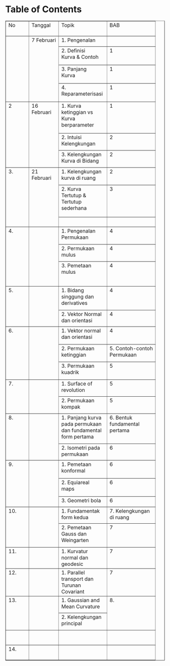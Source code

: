 
# Table of Contents



<!-- This HTML table template is generated by emacs 29.2 -->
<table border="1">
  <tr>
    <td align="left" valign="top">
      No&nbsp;&nbsp;&nbsp;&nbsp;&nbsp;&nbsp;&nbsp;&nbsp;<br />
      &nbsp;&nbsp;&nbsp;&nbsp;&nbsp;&nbsp;&nbsp;&nbsp;&nbsp;&nbsp;
    </td>
    <td align="left" valign="top">
      Tanggal&nbsp;&nbsp;&nbsp;<br />
      &nbsp;&nbsp;&nbsp;&nbsp;&nbsp;&nbsp;&nbsp;&nbsp;&nbsp;&nbsp;
    </td>
    <td align="left" valign="top">
      Topik&nbsp;&nbsp;&nbsp;&nbsp;&nbsp;&nbsp;&nbsp;&nbsp;&nbsp;&nbsp;&nbsp;<br />
      &nbsp;&nbsp;&nbsp;&nbsp;&nbsp;&nbsp;&nbsp;&nbsp;&nbsp;&nbsp;&nbsp;&nbsp;&nbsp;&nbsp;&nbsp;&nbsp;
    </td>
    <td align="left" valign="top">
      BAB&nbsp;&nbsp;&nbsp;&nbsp;&nbsp;&nbsp;&nbsp;&nbsp;&nbsp;&nbsp;&nbsp;&nbsp;&nbsp;<br />
      &nbsp;&nbsp;&nbsp;&nbsp;&nbsp;&nbsp;&nbsp;&nbsp;&nbsp;&nbsp;&nbsp;&nbsp;&nbsp;&nbsp;&nbsp;&nbsp;
    </td>
  </tr>
  <tr>
    <td rowspan="4" align="left" valign="top">
      &nbsp;&nbsp;&nbsp;&nbsp;&nbsp;&nbsp;&nbsp;&nbsp;&nbsp;&nbsp;<br />
      &nbsp;&nbsp;&nbsp;&nbsp;&nbsp;&nbsp;&nbsp;&nbsp;&nbsp;&nbsp;<br />
      &nbsp;&nbsp;&nbsp;&nbsp;&nbsp;&nbsp;&nbsp;&nbsp;&nbsp;&nbsp;<br />
      &nbsp;&nbsp;&nbsp;&nbsp;&nbsp;&nbsp;&nbsp;&nbsp;&nbsp;&nbsp;<br />
      &nbsp;&nbsp;&nbsp;&nbsp;&nbsp;&nbsp;&nbsp;&nbsp;&nbsp;&nbsp;<br />
      &nbsp;&nbsp;&nbsp;&nbsp;&nbsp;&nbsp;&nbsp;&nbsp;&nbsp;&nbsp;<br />
      &nbsp;&nbsp;&nbsp;&nbsp;&nbsp;&nbsp;&nbsp;&nbsp;&nbsp;&nbsp;<br />
      &nbsp;&nbsp;&nbsp;&nbsp;&nbsp;&nbsp;&nbsp;&nbsp;&nbsp;&nbsp;<br />
      &nbsp;&nbsp;&nbsp;&nbsp;&nbsp;&nbsp;&nbsp;&nbsp;&nbsp;&nbsp;<br />
      &nbsp;&nbsp;&nbsp;&nbsp;&nbsp;&nbsp;&nbsp;&nbsp;&nbsp;&nbsp;
    </td>
    <td rowspan="4" align="left" valign="top">
      7&nbsp;Februari<br />
      &nbsp;&nbsp;&nbsp;&nbsp;&nbsp;&nbsp;&nbsp;&nbsp;&nbsp;&nbsp;<br />
      &nbsp;&nbsp;&nbsp;&nbsp;&nbsp;&nbsp;&nbsp;&nbsp;&nbsp;&nbsp;<br />
      &nbsp;&nbsp;&nbsp;&nbsp;&nbsp;&nbsp;&nbsp;&nbsp;&nbsp;&nbsp;<br />
      &nbsp;&nbsp;&nbsp;&nbsp;&nbsp;&nbsp;&nbsp;&nbsp;&nbsp;&nbsp;<br />
      &nbsp;&nbsp;&nbsp;&nbsp;&nbsp;&nbsp;&nbsp;&nbsp;&nbsp;&nbsp;<br />
      &nbsp;&nbsp;&nbsp;&nbsp;&nbsp;&nbsp;&nbsp;&nbsp;&nbsp;&nbsp;<br />
      &nbsp;&nbsp;&nbsp;&nbsp;&nbsp;&nbsp;&nbsp;&nbsp;&nbsp;&nbsp;<br />
      &nbsp;&nbsp;&nbsp;&nbsp;&nbsp;&nbsp;&nbsp;&nbsp;&nbsp;&nbsp;<br />
      &nbsp;&nbsp;&nbsp;&nbsp;&nbsp;&nbsp;&nbsp;&nbsp;&nbsp;&nbsp;
    </td>
    <td align="left" valign="top">
      1.&nbsp;Pengenalan&nbsp;&nbsp;&nbsp;
    </td>
    <td align="left" valign="top">
      &nbsp;&nbsp;&nbsp;&nbsp;&nbsp;&nbsp;&nbsp;&nbsp;&nbsp;&nbsp;&nbsp;&nbsp;&nbsp;&nbsp;&nbsp;&nbsp;
    </td>
  </tr>
  <tr>
    <td align="left" valign="top">
      2.&nbsp;Definisi&nbsp;&nbsp;&nbsp;&nbsp;&nbsp;<br />
      Kurva&nbsp;&&nbsp;Contoh&nbsp;&nbsp;
    </td>
    <td align="left" valign="top">
      1&nbsp;&nbsp;&nbsp;&nbsp;&nbsp;&nbsp;&nbsp;&nbsp;&nbsp;&nbsp;&nbsp;&nbsp;&nbsp;&nbsp;&nbsp;<br />
      &nbsp;&nbsp;&nbsp;&nbsp;&nbsp;&nbsp;&nbsp;&nbsp;&nbsp;&nbsp;&nbsp;&nbsp;&nbsp;&nbsp;&nbsp;&nbsp;
    </td>
  </tr>
  <tr>
    <td align="left" valign="top">
      3.&nbsp;Panjang&nbsp;&nbsp;&nbsp;&nbsp;&nbsp;&nbsp;<br />
      Kurva&nbsp;&nbsp;&nbsp;&nbsp;&nbsp;&nbsp;&nbsp;&nbsp;&nbsp;&nbsp;&nbsp;
    </td>
    <td align="left" valign="top">
      1&nbsp;&nbsp;&nbsp;&nbsp;&nbsp;&nbsp;&nbsp;&nbsp;&nbsp;&nbsp;&nbsp;&nbsp;&nbsp;&nbsp;&nbsp;<br />
      &nbsp;&nbsp;&nbsp;&nbsp;&nbsp;&nbsp;&nbsp;&nbsp;&nbsp;&nbsp;&nbsp;&nbsp;&nbsp;&nbsp;&nbsp;&nbsp;
    </td>
  </tr>
  <tr>
    <td align="left" valign="top">
      4.&nbsp;&nbsp;&nbsp;&nbsp;&nbsp;&nbsp;&nbsp;&nbsp;&nbsp;&nbsp;&nbsp;&nbsp;&nbsp;&nbsp;<br />
      Reparameterisasi
    </td>
    <td align="left" valign="top">
      1&nbsp;&nbsp;&nbsp;&nbsp;&nbsp;&nbsp;&nbsp;&nbsp;&nbsp;&nbsp;&nbsp;&nbsp;&nbsp;&nbsp;&nbsp;<br />
      &nbsp;&nbsp;&nbsp;&nbsp;&nbsp;&nbsp;&nbsp;&nbsp;&nbsp;&nbsp;&nbsp;&nbsp;&nbsp;&nbsp;&nbsp;&nbsp;
    </td>
  </tr>
  <tr>
    <td rowspan="3" align="left" valign="top">
      2&nbsp;&nbsp;&nbsp;&nbsp;&nbsp;&nbsp;&nbsp;&nbsp;&nbsp;<br />
      &nbsp;&nbsp;&nbsp;&nbsp;&nbsp;&nbsp;&nbsp;&nbsp;&nbsp;&nbsp;<br />
      &nbsp;&nbsp;&nbsp;&nbsp;&nbsp;&nbsp;&nbsp;&nbsp;&nbsp;&nbsp;<br />
      &nbsp;&nbsp;&nbsp;&nbsp;&nbsp;&nbsp;&nbsp;&nbsp;&nbsp;&nbsp;<br />
      &nbsp;&nbsp;&nbsp;&nbsp;&nbsp;&nbsp;&nbsp;&nbsp;&nbsp;&nbsp;<br />
      &nbsp;&nbsp;&nbsp;&nbsp;&nbsp;&nbsp;&nbsp;&nbsp;&nbsp;&nbsp;<br />
      &nbsp;&nbsp;&nbsp;&nbsp;&nbsp;&nbsp;&nbsp;&nbsp;&nbsp;&nbsp;<br />
      &nbsp;&nbsp;&nbsp;&nbsp;&nbsp;&nbsp;&nbsp;&nbsp;&nbsp;&nbsp;<br />
      &nbsp;&nbsp;&nbsp;&nbsp;&nbsp;&nbsp;&nbsp;&nbsp;&nbsp;&nbsp;<br />
      &nbsp;&nbsp;&nbsp;&nbsp;&nbsp;&nbsp;&nbsp;&nbsp;&nbsp;&nbsp;
    </td>
    <td rowspan="3" align="left" valign="top">
      16&nbsp;&nbsp;&nbsp;&nbsp;&nbsp;&nbsp;&nbsp;&nbsp;<br />
      Februari&nbsp;&nbsp;<br />
      &nbsp;&nbsp;&nbsp;&nbsp;&nbsp;&nbsp;&nbsp;&nbsp;&nbsp;&nbsp;<br />
      &nbsp;&nbsp;&nbsp;&nbsp;&nbsp;&nbsp;&nbsp;&nbsp;&nbsp;&nbsp;<br />
      &nbsp;&nbsp;&nbsp;&nbsp;&nbsp;&nbsp;&nbsp;&nbsp;&nbsp;&nbsp;<br />
      &nbsp;&nbsp;&nbsp;&nbsp;&nbsp;&nbsp;&nbsp;&nbsp;&nbsp;&nbsp;<br />
      &nbsp;&nbsp;&nbsp;&nbsp;&nbsp;&nbsp;&nbsp;&nbsp;&nbsp;&nbsp;<br />
      &nbsp;&nbsp;&nbsp;&nbsp;&nbsp;&nbsp;&nbsp;&nbsp;&nbsp;&nbsp;<br />
      &nbsp;&nbsp;&nbsp;&nbsp;&nbsp;&nbsp;&nbsp;&nbsp;&nbsp;&nbsp;<br />
      &nbsp;&nbsp;&nbsp;&nbsp;&nbsp;&nbsp;&nbsp;&nbsp;&nbsp;&nbsp;
    </td>
    <td align="left" valign="top">
      1.&nbsp;Kurva&nbsp;&nbsp;&nbsp;&nbsp;&nbsp;&nbsp;&nbsp;&nbsp;<br />
      ketinggian&nbsp;vs&nbsp;&nbsp;&nbsp;<br />
      Kurva&nbsp;&nbsp;&nbsp;&nbsp;&nbsp;&nbsp;&nbsp;&nbsp;&nbsp;&nbsp;&nbsp;<br />
      berparameter&nbsp;&nbsp;&nbsp;&nbsp;
    </td>
    <td align="left" valign="top">
      1&nbsp;&nbsp;&nbsp;&nbsp;&nbsp;&nbsp;&nbsp;&nbsp;&nbsp;&nbsp;&nbsp;&nbsp;&nbsp;&nbsp;&nbsp;<br />
      &nbsp;&nbsp;&nbsp;&nbsp;&nbsp;&nbsp;&nbsp;&nbsp;&nbsp;&nbsp;&nbsp;&nbsp;&nbsp;&nbsp;&nbsp;&nbsp;<br />
      &nbsp;&nbsp;&nbsp;&nbsp;&nbsp;&nbsp;&nbsp;&nbsp;&nbsp;&nbsp;&nbsp;&nbsp;&nbsp;&nbsp;&nbsp;&nbsp;<br />
      &nbsp;&nbsp;&nbsp;&nbsp;&nbsp;&nbsp;&nbsp;&nbsp;&nbsp;&nbsp;&nbsp;&nbsp;&nbsp;&nbsp;&nbsp;&nbsp;
    </td>
  </tr>
  <tr>
    <td align="left" valign="top">
      2.&nbsp;Intuisi&nbsp;&nbsp;&nbsp;&nbsp;&nbsp;&nbsp;<br />
      Kelengkungan&nbsp;&nbsp;&nbsp;&nbsp;
    </td>
    <td align="left" valign="top">
      2&nbsp;&nbsp;&nbsp;&nbsp;&nbsp;&nbsp;&nbsp;&nbsp;&nbsp;&nbsp;&nbsp;&nbsp;&nbsp;&nbsp;&nbsp;<br />
      &nbsp;&nbsp;&nbsp;&nbsp;&nbsp;&nbsp;&nbsp;&nbsp;&nbsp;&nbsp;&nbsp;&nbsp;&nbsp;&nbsp;&nbsp;&nbsp;
    </td>
  </tr>
  <tr>
    <td align="left" valign="top">
      3.&nbsp;Kelengkungan&nbsp;<br />
      Kurva&nbsp;di&nbsp;Bidang&nbsp;
    </td>
    <td align="left" valign="top">
      2&nbsp;&nbsp;&nbsp;&nbsp;&nbsp;&nbsp;&nbsp;&nbsp;&nbsp;&nbsp;&nbsp;&nbsp;&nbsp;&nbsp;&nbsp;<br />
      &nbsp;&nbsp;&nbsp;&nbsp;&nbsp;&nbsp;&nbsp;&nbsp;&nbsp;&nbsp;&nbsp;&nbsp;&nbsp;&nbsp;&nbsp;&nbsp;
    </td>
  </tr>
  <tr>
    <td rowspan="3" align="left" valign="top">
      3.&nbsp;&nbsp;&nbsp;&nbsp;&nbsp;&nbsp;&nbsp;&nbsp;<br />
      &nbsp;&nbsp;&nbsp;&nbsp;&nbsp;&nbsp;&nbsp;&nbsp;&nbsp;&nbsp;<br />
      &nbsp;&nbsp;&nbsp;&nbsp;&nbsp;&nbsp;&nbsp;&nbsp;&nbsp;&nbsp;<br />
      &nbsp;&nbsp;&nbsp;&nbsp;&nbsp;&nbsp;&nbsp;&nbsp;&nbsp;&nbsp;<br />
      &nbsp;&nbsp;&nbsp;&nbsp;&nbsp;&nbsp;&nbsp;&nbsp;&nbsp;&nbsp;<br />
      &nbsp;&nbsp;&nbsp;&nbsp;&nbsp;&nbsp;&nbsp;&nbsp;&nbsp;&nbsp;<br />
      &nbsp;&nbsp;&nbsp;&nbsp;&nbsp;&nbsp;&nbsp;&nbsp;&nbsp;&nbsp;<br />
      &nbsp;&nbsp;&nbsp;&nbsp;&nbsp;&nbsp;&nbsp;&nbsp;&nbsp;&nbsp;<br />
      &nbsp;&nbsp;&nbsp;&nbsp;&nbsp;&nbsp;&nbsp;&nbsp;&nbsp;&nbsp;
    </td>
    <td rowspan="3" align="left" valign="top">
      21&nbsp;&nbsp;&nbsp;&nbsp;&nbsp;&nbsp;&nbsp;&nbsp;<br />
      Februari&nbsp;&nbsp;<br />
      &nbsp;&nbsp;&nbsp;&nbsp;&nbsp;&nbsp;&nbsp;&nbsp;&nbsp;&nbsp;<br />
      &nbsp;&nbsp;&nbsp;&nbsp;&nbsp;&nbsp;&nbsp;&nbsp;&nbsp;&nbsp;<br />
      &nbsp;&nbsp;&nbsp;&nbsp;&nbsp;&nbsp;&nbsp;&nbsp;&nbsp;&nbsp;<br />
      &nbsp;&nbsp;&nbsp;&nbsp;&nbsp;&nbsp;&nbsp;&nbsp;&nbsp;&nbsp;<br />
      &nbsp;&nbsp;&nbsp;&nbsp;&nbsp;&nbsp;&nbsp;&nbsp;&nbsp;&nbsp;<br />
      &nbsp;&nbsp;&nbsp;&nbsp;&nbsp;&nbsp;&nbsp;&nbsp;&nbsp;&nbsp;<br />
      &nbsp;&nbsp;&nbsp;&nbsp;&nbsp;&nbsp;&nbsp;&nbsp;&nbsp;&nbsp;
    </td>
    <td align="left" valign="top">
      1.&nbsp;Kelengkungan&nbsp;<br />
      kurva&nbsp;di&nbsp;ruang&nbsp;&nbsp;
    </td>
    <td align="left" valign="top">
      2&nbsp;&nbsp;&nbsp;&nbsp;&nbsp;&nbsp;&nbsp;&nbsp;&nbsp;&nbsp;&nbsp;&nbsp;&nbsp;&nbsp;&nbsp;<br />
      &nbsp;&nbsp;&nbsp;&nbsp;&nbsp;&nbsp;&nbsp;&nbsp;&nbsp;&nbsp;&nbsp;&nbsp;&nbsp;&nbsp;&nbsp;&nbsp;
    </td>
  </tr>
  <tr>
    <td align="left" valign="top">
      2.&nbsp;Kurva&nbsp;&nbsp;&nbsp;&nbsp;&nbsp;&nbsp;&nbsp;&nbsp;<br />
      Tertutup&nbsp;&&nbsp;&nbsp;&nbsp;&nbsp;&nbsp;&nbsp;<br />
      Tertutup&nbsp;&nbsp;&nbsp;&nbsp;&nbsp;&nbsp;&nbsp;&nbsp;<br />
      sederhana&nbsp;&nbsp;&nbsp;&nbsp;&nbsp;&nbsp;&nbsp;
    </td>
    <td align="left" valign="top">
      3&nbsp;&nbsp;&nbsp;&nbsp;&nbsp;&nbsp;&nbsp;&nbsp;&nbsp;&nbsp;&nbsp;&nbsp;&nbsp;&nbsp;&nbsp;<br />
      &nbsp;&nbsp;&nbsp;&nbsp;&nbsp;&nbsp;&nbsp;&nbsp;&nbsp;&nbsp;&nbsp;&nbsp;&nbsp;&nbsp;&nbsp;&nbsp;<br />
      &nbsp;&nbsp;&nbsp;&nbsp;&nbsp;&nbsp;&nbsp;&nbsp;&nbsp;&nbsp;&nbsp;&nbsp;&nbsp;&nbsp;&nbsp;&nbsp;<br />
      &nbsp;&nbsp;&nbsp;&nbsp;&nbsp;&nbsp;&nbsp;&nbsp;&nbsp;&nbsp;&nbsp;&nbsp;&nbsp;&nbsp;&nbsp;&nbsp;
    </td>
  </tr>
  <tr>
    <td align="left" valign="top">
      &nbsp;&nbsp;&nbsp;&nbsp;&nbsp;&nbsp;&nbsp;&nbsp;&nbsp;&nbsp;&nbsp;&nbsp;&nbsp;&nbsp;&nbsp;&nbsp;
    </td>
    <td align="left" valign="top">
      &nbsp;&nbsp;&nbsp;&nbsp;&nbsp;&nbsp;&nbsp;&nbsp;&nbsp;&nbsp;&nbsp;&nbsp;&nbsp;&nbsp;&nbsp;&nbsp;
    </td>
  </tr>
  <tr>
    <td rowspan="3" align="left" valign="top">
      4.&nbsp;&nbsp;&nbsp;&nbsp;&nbsp;&nbsp;&nbsp;&nbsp;<br />
      &nbsp;&nbsp;&nbsp;&nbsp;&nbsp;&nbsp;&nbsp;&nbsp;&nbsp;&nbsp;<br />
      &nbsp;&nbsp;&nbsp;&nbsp;&nbsp;&nbsp;&nbsp;&nbsp;&nbsp;&nbsp;<br />
      &nbsp;&nbsp;&nbsp;&nbsp;&nbsp;&nbsp;&nbsp;&nbsp;&nbsp;&nbsp;<br />
      &nbsp;&nbsp;&nbsp;&nbsp;&nbsp;&nbsp;&nbsp;&nbsp;&nbsp;&nbsp;<br />
      &nbsp;&nbsp;&nbsp;&nbsp;&nbsp;&nbsp;&nbsp;&nbsp;&nbsp;&nbsp;<br />
      &nbsp;&nbsp;&nbsp;&nbsp;&nbsp;&nbsp;&nbsp;&nbsp;&nbsp;&nbsp;<br />
      &nbsp;&nbsp;&nbsp;&nbsp;&nbsp;&nbsp;&nbsp;&nbsp;&nbsp;&nbsp;<br />
      &nbsp;&nbsp;&nbsp;&nbsp;&nbsp;&nbsp;&nbsp;&nbsp;&nbsp;&nbsp;
    </td>
    <td rowspan="3" align="left" valign="top">
      &nbsp;&nbsp;&nbsp;&nbsp;&nbsp;&nbsp;&nbsp;&nbsp;&nbsp;&nbsp;<br />
      &nbsp;&nbsp;&nbsp;&nbsp;&nbsp;&nbsp;&nbsp;&nbsp;&nbsp;&nbsp;<br />
      &nbsp;&nbsp;&nbsp;&nbsp;&nbsp;&nbsp;&nbsp;&nbsp;&nbsp;&nbsp;<br />
      &nbsp;&nbsp;&nbsp;&nbsp;&nbsp;&nbsp;&nbsp;&nbsp;&nbsp;&nbsp;<br />
      &nbsp;&nbsp;&nbsp;&nbsp;&nbsp;&nbsp;&nbsp;&nbsp;&nbsp;&nbsp;<br />
      &nbsp;&nbsp;&nbsp;&nbsp;&nbsp;&nbsp;&nbsp;&nbsp;&nbsp;&nbsp;<br />
      &nbsp;&nbsp;&nbsp;&nbsp;&nbsp;&nbsp;&nbsp;&nbsp;&nbsp;&nbsp;<br />
      &nbsp;&nbsp;&nbsp;&nbsp;&nbsp;&nbsp;&nbsp;&nbsp;&nbsp;&nbsp;<br />
      &nbsp;&nbsp;&nbsp;&nbsp;&nbsp;&nbsp;&nbsp;&nbsp;&nbsp;&nbsp;
    </td>
    <td align="left" valign="top">
      1.&nbsp;Pengenalan&nbsp;&nbsp;&nbsp;<br />
      Permukaan&nbsp;&nbsp;&nbsp;&nbsp;&nbsp;&nbsp;&nbsp;
    </td>
    <td align="left" valign="top">
      4&nbsp;&nbsp;&nbsp;&nbsp;&nbsp;&nbsp;&nbsp;&nbsp;&nbsp;&nbsp;&nbsp;&nbsp;&nbsp;&nbsp;&nbsp;<br />
      &nbsp;&nbsp;&nbsp;&nbsp;&nbsp;&nbsp;&nbsp;&nbsp;&nbsp;&nbsp;&nbsp;&nbsp;&nbsp;&nbsp;&nbsp;&nbsp;
    </td>
  </tr>
  <tr>
    <td align="left" valign="top">
      2.&nbsp;Permukaan&nbsp;&nbsp;&nbsp;&nbsp;<br />
      mulus&nbsp;&nbsp;&nbsp;&nbsp;&nbsp;&nbsp;&nbsp;&nbsp;&nbsp;&nbsp;&nbsp;
    </td>
    <td align="left" valign="top">
      4&nbsp;&nbsp;&nbsp;&nbsp;&nbsp;&nbsp;&nbsp;&nbsp;&nbsp;&nbsp;&nbsp;&nbsp;&nbsp;&nbsp;&nbsp;<br />
      &nbsp;&nbsp;&nbsp;&nbsp;&nbsp;&nbsp;&nbsp;&nbsp;&nbsp;&nbsp;&nbsp;&nbsp;&nbsp;&nbsp;&nbsp;&nbsp;
    </td>
  </tr>
  <tr>
    <td align="left" valign="top">
      3.&nbsp;Pemetaan&nbsp;&nbsp;&nbsp;&nbsp;&nbsp;<br />
      mulus&nbsp;&nbsp;&nbsp;&nbsp;&nbsp;&nbsp;&nbsp;&nbsp;&nbsp;&nbsp;&nbsp;<br />
      &nbsp;&nbsp;&nbsp;&nbsp;&nbsp;&nbsp;&nbsp;&nbsp;&nbsp;&nbsp;&nbsp;&nbsp;&nbsp;&nbsp;&nbsp;&nbsp;
    </td>
    <td align="left" valign="top">
      4&nbsp;&nbsp;&nbsp;&nbsp;&nbsp;&nbsp;&nbsp;&nbsp;&nbsp;&nbsp;&nbsp;&nbsp;&nbsp;&nbsp;&nbsp;<br />
      &nbsp;&nbsp;&nbsp;&nbsp;&nbsp;&nbsp;&nbsp;&nbsp;&nbsp;&nbsp;&nbsp;&nbsp;&nbsp;&nbsp;&nbsp;&nbsp;<br />
      &nbsp;&nbsp;&nbsp;&nbsp;&nbsp;&nbsp;&nbsp;&nbsp;&nbsp;&nbsp;&nbsp;&nbsp;&nbsp;&nbsp;&nbsp;&nbsp;
    </td>
  </tr>
  <tr>
    <td rowspan="2" align="left" valign="top">
      5.&nbsp;&nbsp;&nbsp;&nbsp;&nbsp;&nbsp;&nbsp;&nbsp;<br />
      &nbsp;&nbsp;&nbsp;&nbsp;&nbsp;&nbsp;&nbsp;&nbsp;&nbsp;&nbsp;<br />
      &nbsp;&nbsp;&nbsp;&nbsp;&nbsp;&nbsp;&nbsp;&nbsp;&nbsp;&nbsp;<br />
      &nbsp;&nbsp;&nbsp;&nbsp;&nbsp;&nbsp;&nbsp;&nbsp;&nbsp;&nbsp;<br />
      &nbsp;&nbsp;&nbsp;&nbsp;&nbsp;&nbsp;&nbsp;&nbsp;&nbsp;&nbsp;<br />
      &nbsp;&nbsp;&nbsp;&nbsp;&nbsp;&nbsp;&nbsp;&nbsp;&nbsp;&nbsp;
    </td>
    <td rowspan="2" align="left" valign="top">
      &nbsp;&nbsp;&nbsp;&nbsp;&nbsp;&nbsp;&nbsp;&nbsp;&nbsp;&nbsp;<br />
      &nbsp;&nbsp;&nbsp;&nbsp;&nbsp;&nbsp;&nbsp;&nbsp;&nbsp;&nbsp;<br />
      &nbsp;&nbsp;&nbsp;&nbsp;&nbsp;&nbsp;&nbsp;&nbsp;&nbsp;&nbsp;<br />
      &nbsp;&nbsp;&nbsp;&nbsp;&nbsp;&nbsp;&nbsp;&nbsp;&nbsp;&nbsp;<br />
      &nbsp;&nbsp;&nbsp;&nbsp;&nbsp;&nbsp;&nbsp;&nbsp;&nbsp;&nbsp;<br />
      &nbsp;&nbsp;&nbsp;&nbsp;&nbsp;&nbsp;&nbsp;&nbsp;&nbsp;&nbsp;
    </td>
    <td align="left" valign="top">
      1.&nbsp;Bidang&nbsp;&nbsp;&nbsp;&nbsp;&nbsp;&nbsp;&nbsp;<br />
      singgung&nbsp;dan&nbsp;&nbsp;&nbsp;&nbsp;<br />
      derivatives&nbsp;&nbsp;&nbsp;&nbsp;&nbsp;
    </td>
    <td align="left" valign="top">
      4&nbsp;&nbsp;&nbsp;&nbsp;&nbsp;&nbsp;&nbsp;&nbsp;&nbsp;&nbsp;&nbsp;&nbsp;&nbsp;&nbsp;&nbsp;<br />
      &nbsp;&nbsp;&nbsp;&nbsp;&nbsp;&nbsp;&nbsp;&nbsp;&nbsp;&nbsp;&nbsp;&nbsp;&nbsp;&nbsp;&nbsp;&nbsp;<br />
      &nbsp;&nbsp;&nbsp;&nbsp;&nbsp;&nbsp;&nbsp;&nbsp;&nbsp;&nbsp;&nbsp;&nbsp;&nbsp;&nbsp;&nbsp;&nbsp;
    </td>
  </tr>
  <tr>
    <td align="left" valign="top">
      2.&nbsp;Vektor&nbsp;Normal<br />
      dan&nbsp;orientasi&nbsp;&nbsp;&nbsp;
    </td>
    <td align="left" valign="top">
      4&nbsp;&nbsp;&nbsp;&nbsp;&nbsp;&nbsp;&nbsp;&nbsp;&nbsp;&nbsp;&nbsp;&nbsp;&nbsp;&nbsp;&nbsp;<br />
      &nbsp;&nbsp;&nbsp;&nbsp;&nbsp;&nbsp;&nbsp;&nbsp;&nbsp;&nbsp;&nbsp;&nbsp;&nbsp;&nbsp;&nbsp;&nbsp;
    </td>
  </tr>
  <tr>
    <td rowspan="3" align="left" valign="top">
      6.&nbsp;&nbsp;&nbsp;&nbsp;&nbsp;&nbsp;&nbsp;&nbsp;<br />
      &nbsp;&nbsp;&nbsp;&nbsp;&nbsp;&nbsp;&nbsp;&nbsp;&nbsp;&nbsp;<br />
      &nbsp;&nbsp;&nbsp;&nbsp;&nbsp;&nbsp;&nbsp;&nbsp;&nbsp;&nbsp;<br />
      &nbsp;&nbsp;&nbsp;&nbsp;&nbsp;&nbsp;&nbsp;&nbsp;&nbsp;&nbsp;<br />
      &nbsp;&nbsp;&nbsp;&nbsp;&nbsp;&nbsp;&nbsp;&nbsp;&nbsp;&nbsp;<br />
      &nbsp;&nbsp;&nbsp;&nbsp;&nbsp;&nbsp;&nbsp;&nbsp;&nbsp;&nbsp;<br />
      &nbsp;&nbsp;&nbsp;&nbsp;&nbsp;&nbsp;&nbsp;&nbsp;&nbsp;&nbsp;<br />
      &nbsp;&nbsp;&nbsp;&nbsp;&nbsp;&nbsp;&nbsp;&nbsp;&nbsp;&nbsp;
    </td>
    <td rowspan="3" align="left" valign="top">
      &nbsp;&nbsp;&nbsp;&nbsp;&nbsp;&nbsp;&nbsp;&nbsp;&nbsp;&nbsp;<br />
      &nbsp;&nbsp;&nbsp;&nbsp;&nbsp;&nbsp;&nbsp;&nbsp;&nbsp;&nbsp;<br />
      &nbsp;&nbsp;&nbsp;&nbsp;&nbsp;&nbsp;&nbsp;&nbsp;&nbsp;&nbsp;<br />
      &nbsp;&nbsp;&nbsp;&nbsp;&nbsp;&nbsp;&nbsp;&nbsp;&nbsp;&nbsp;<br />
      &nbsp;&nbsp;&nbsp;&nbsp;&nbsp;&nbsp;&nbsp;&nbsp;&nbsp;&nbsp;<br />
      &nbsp;&nbsp;&nbsp;&nbsp;&nbsp;&nbsp;&nbsp;&nbsp;&nbsp;&nbsp;<br />
      &nbsp;&nbsp;&nbsp;&nbsp;&nbsp;&nbsp;&nbsp;&nbsp;&nbsp;&nbsp;<br />
      &nbsp;&nbsp;&nbsp;&nbsp;&nbsp;&nbsp;&nbsp;&nbsp;&nbsp;&nbsp;
    </td>
    <td align="left" valign="top">
      1.&nbsp;Vektor&nbsp;normal<br />
      dan&nbsp;orientasi&nbsp;&nbsp;&nbsp;
    </td>
    <td align="left" valign="top">
      4&nbsp;&nbsp;&nbsp;&nbsp;&nbsp;&nbsp;&nbsp;&nbsp;&nbsp;&nbsp;&nbsp;&nbsp;&nbsp;&nbsp;&nbsp;<br />
      &nbsp;&nbsp;&nbsp;&nbsp;&nbsp;&nbsp;&nbsp;&nbsp;&nbsp;&nbsp;&nbsp;&nbsp;&nbsp;&nbsp;&nbsp;&nbsp;
    </td>
  </tr>
  <tr>
    <td align="left" valign="top">
      2.&nbsp;Permukaan&nbsp;&nbsp;&nbsp;&nbsp;<br />
      ketinggian&nbsp;&nbsp;&nbsp;&nbsp;&nbsp;&nbsp;
    </td>
    <td align="left" valign="top">
      5.&nbsp;Contoh-contoh<br />
      Permukaan&nbsp;&nbsp;&nbsp;&nbsp;&nbsp;&nbsp;&nbsp;
    </td>
  </tr>
  <tr>
    <td align="left" valign="top">
      3.&nbsp;Permukaan&nbsp;&nbsp;&nbsp;&nbsp;<br />
      kuadrik&nbsp;&nbsp;&nbsp;&nbsp;&nbsp;&nbsp;&nbsp;&nbsp;&nbsp;
    </td>
    <td align="left" valign="top">
      5&nbsp;&nbsp;&nbsp;&nbsp;&nbsp;&nbsp;&nbsp;&nbsp;&nbsp;&nbsp;&nbsp;&nbsp;&nbsp;&nbsp;&nbsp;<br />
      &nbsp;&nbsp;&nbsp;&nbsp;&nbsp;&nbsp;&nbsp;&nbsp;&nbsp;&nbsp;&nbsp;&nbsp;&nbsp;&nbsp;&nbsp;&nbsp;
    </td>
  </tr>
  <tr>
    <td rowspan="2" align="left" valign="top">
      7.&nbsp;&nbsp;&nbsp;&nbsp;&nbsp;&nbsp;&nbsp;&nbsp;<br />
      &nbsp;&nbsp;&nbsp;&nbsp;&nbsp;&nbsp;&nbsp;&nbsp;&nbsp;&nbsp;<br />
      &nbsp;&nbsp;&nbsp;&nbsp;&nbsp;&nbsp;&nbsp;&nbsp;&nbsp;&nbsp;<br />
      &nbsp;&nbsp;&nbsp;&nbsp;&nbsp;&nbsp;&nbsp;&nbsp;&nbsp;&nbsp;<br />
      &nbsp;&nbsp;&nbsp;&nbsp;&nbsp;&nbsp;&nbsp;&nbsp;&nbsp;&nbsp;
    </td>
    <td rowspan="2" align="left" valign="top">
      &nbsp;&nbsp;&nbsp;&nbsp;&nbsp;&nbsp;&nbsp;&nbsp;&nbsp;&nbsp;<br />
      &nbsp;&nbsp;&nbsp;&nbsp;&nbsp;&nbsp;&nbsp;&nbsp;&nbsp;&nbsp;<br />
      &nbsp;&nbsp;&nbsp;&nbsp;&nbsp;&nbsp;&nbsp;&nbsp;&nbsp;&nbsp;<br />
      &nbsp;&nbsp;&nbsp;&nbsp;&nbsp;&nbsp;&nbsp;&nbsp;&nbsp;&nbsp;<br />
      &nbsp;&nbsp;&nbsp;&nbsp;&nbsp;&nbsp;&nbsp;&nbsp;&nbsp;&nbsp;
    </td>
    <td align="left" valign="top">
      1.&nbsp;Surface&nbsp;of&nbsp;&nbsp;&nbsp;<br />
      revolution&nbsp;&nbsp;&nbsp;&nbsp;&nbsp;&nbsp;
    </td>
    <td align="left" valign="top">
      5&nbsp;&nbsp;&nbsp;&nbsp;&nbsp;&nbsp;&nbsp;&nbsp;&nbsp;&nbsp;&nbsp;&nbsp;&nbsp;&nbsp;&nbsp;<br />
      &nbsp;&nbsp;&nbsp;&nbsp;&nbsp;&nbsp;&nbsp;&nbsp;&nbsp;&nbsp;&nbsp;&nbsp;&nbsp;&nbsp;&nbsp;&nbsp;
    </td>
  </tr>
  <tr>
    <td align="left" valign="top">
      2.&nbsp;Permukaan&nbsp;&nbsp;&nbsp;&nbsp;<br />
      kompak&nbsp;&nbsp;&nbsp;&nbsp;&nbsp;&nbsp;&nbsp;&nbsp;&nbsp;&nbsp;
    </td>
    <td align="left" valign="top">
      5&nbsp;&nbsp;&nbsp;&nbsp;&nbsp;&nbsp;&nbsp;&nbsp;&nbsp;&nbsp;&nbsp;&nbsp;&nbsp;&nbsp;&nbsp;<br />
      &nbsp;&nbsp;&nbsp;&nbsp;&nbsp;&nbsp;&nbsp;&nbsp;&nbsp;&nbsp;&nbsp;&nbsp;&nbsp;&nbsp;&nbsp;&nbsp;
    </td>
  </tr>
  <tr>
    <td rowspan="2" align="left" valign="top">
      8.&nbsp;&nbsp;&nbsp;&nbsp;&nbsp;&nbsp;&nbsp;&nbsp;<br />
      &nbsp;&nbsp;&nbsp;&nbsp;&nbsp;&nbsp;&nbsp;&nbsp;&nbsp;&nbsp;<br />
      &nbsp;&nbsp;&nbsp;&nbsp;&nbsp;&nbsp;&nbsp;&nbsp;&nbsp;&nbsp;<br />
      &nbsp;&nbsp;&nbsp;&nbsp;&nbsp;&nbsp;&nbsp;&nbsp;&nbsp;&nbsp;<br />
      &nbsp;&nbsp;&nbsp;&nbsp;&nbsp;&nbsp;&nbsp;&nbsp;&nbsp;&nbsp;<br />
      &nbsp;&nbsp;&nbsp;&nbsp;&nbsp;&nbsp;&nbsp;&nbsp;&nbsp;&nbsp;<br />
      &nbsp;&nbsp;&nbsp;&nbsp;&nbsp;&nbsp;&nbsp;&nbsp;&nbsp;&nbsp;
    </td>
    <td rowspan="2" align="left" valign="top">
      &nbsp;&nbsp;&nbsp;&nbsp;&nbsp;&nbsp;&nbsp;&nbsp;&nbsp;&nbsp;<br />
      &nbsp;&nbsp;&nbsp;&nbsp;&nbsp;&nbsp;&nbsp;&nbsp;&nbsp;&nbsp;<br />
      &nbsp;&nbsp;&nbsp;&nbsp;&nbsp;&nbsp;&nbsp;&nbsp;&nbsp;&nbsp;<br />
      &nbsp;&nbsp;&nbsp;&nbsp;&nbsp;&nbsp;&nbsp;&nbsp;&nbsp;&nbsp;<br />
      &nbsp;&nbsp;&nbsp;&nbsp;&nbsp;&nbsp;&nbsp;&nbsp;&nbsp;&nbsp;<br />
      &nbsp;&nbsp;&nbsp;&nbsp;&nbsp;&nbsp;&nbsp;&nbsp;&nbsp;&nbsp;<br />
      &nbsp;&nbsp;&nbsp;&nbsp;&nbsp;&nbsp;&nbsp;&nbsp;&nbsp;&nbsp;
    </td>
    <td align="left" valign="top">
      1.&nbsp;Panjang&nbsp;kurva<br />
      pada&nbsp;permukaan&nbsp;&nbsp;<br />
      dan&nbsp;fundamental&nbsp;<br />
      form&nbsp;pertama&nbsp;&nbsp;&nbsp;&nbsp;
    </td>
    <td align="left" valign="top">
      6.&nbsp;Bentuk&nbsp;&nbsp;&nbsp;&nbsp;&nbsp;&nbsp;&nbsp;<br />
      fundamental&nbsp;&nbsp;&nbsp;&nbsp;&nbsp;<br />
      pertama&nbsp;&nbsp;&nbsp;&nbsp;&nbsp;&nbsp;&nbsp;&nbsp;&nbsp;<br />
      &nbsp;&nbsp;&nbsp;&nbsp;&nbsp;&nbsp;&nbsp;&nbsp;&nbsp;&nbsp;&nbsp;&nbsp;&nbsp;&nbsp;&nbsp;&nbsp;
    </td>
  </tr>
  <tr>
    <td align="left" valign="top">
      2.&nbsp;Isometri&nbsp;pada<br />
      permukaan&nbsp;&nbsp;&nbsp;&nbsp;&nbsp;&nbsp;&nbsp;
    </td>
    <td align="left" valign="top">
      6&nbsp;&nbsp;&nbsp;&nbsp;&nbsp;&nbsp;&nbsp;&nbsp;&nbsp;&nbsp;&nbsp;&nbsp;&nbsp;&nbsp;&nbsp;<br />
      &nbsp;&nbsp;&nbsp;&nbsp;&nbsp;&nbsp;&nbsp;&nbsp;&nbsp;&nbsp;&nbsp;&nbsp;&nbsp;&nbsp;&nbsp;&nbsp;
    </td>
  </tr>
  <tr>
    <td rowspan="3" align="left" valign="top">
      9.&nbsp;&nbsp;&nbsp;&nbsp;&nbsp;&nbsp;&nbsp;&nbsp;<br />
      &nbsp;&nbsp;&nbsp;&nbsp;&nbsp;&nbsp;&nbsp;&nbsp;&nbsp;&nbsp;<br />
      &nbsp;&nbsp;&nbsp;&nbsp;&nbsp;&nbsp;&nbsp;&nbsp;&nbsp;&nbsp;<br />
      &nbsp;&nbsp;&nbsp;&nbsp;&nbsp;&nbsp;&nbsp;&nbsp;&nbsp;&nbsp;<br />
      &nbsp;&nbsp;&nbsp;&nbsp;&nbsp;&nbsp;&nbsp;&nbsp;&nbsp;&nbsp;<br />
      &nbsp;&nbsp;&nbsp;&nbsp;&nbsp;&nbsp;&nbsp;&nbsp;&nbsp;&nbsp;<br />
      &nbsp;&nbsp;&nbsp;&nbsp;&nbsp;&nbsp;&nbsp;&nbsp;&nbsp;&nbsp;
    </td>
    <td rowspan="3" align="left" valign="top">
      &nbsp;&nbsp;&nbsp;&nbsp;&nbsp;&nbsp;&nbsp;&nbsp;&nbsp;&nbsp;<br />
      &nbsp;&nbsp;&nbsp;&nbsp;&nbsp;&nbsp;&nbsp;&nbsp;&nbsp;&nbsp;<br />
      &nbsp;&nbsp;&nbsp;&nbsp;&nbsp;&nbsp;&nbsp;&nbsp;&nbsp;&nbsp;<br />
      &nbsp;&nbsp;&nbsp;&nbsp;&nbsp;&nbsp;&nbsp;&nbsp;&nbsp;&nbsp;<br />
      &nbsp;&nbsp;&nbsp;&nbsp;&nbsp;&nbsp;&nbsp;&nbsp;&nbsp;&nbsp;<br />
      &nbsp;&nbsp;&nbsp;&nbsp;&nbsp;&nbsp;&nbsp;&nbsp;&nbsp;&nbsp;<br />
      &nbsp;&nbsp;&nbsp;&nbsp;&nbsp;&nbsp;&nbsp;&nbsp;&nbsp;&nbsp;
    </td>
    <td align="left" valign="top">
      1.&nbsp;Pemetaan&nbsp;&nbsp;&nbsp;&nbsp;&nbsp;<br />
      konformal&nbsp;&nbsp;&nbsp;&nbsp;&nbsp;&nbsp;&nbsp;
    </td>
    <td align="left" valign="top">
      6&nbsp;&nbsp;&nbsp;&nbsp;&nbsp;&nbsp;&nbsp;&nbsp;&nbsp;&nbsp;&nbsp;&nbsp;&nbsp;&nbsp;&nbsp;<br />
      &nbsp;&nbsp;&nbsp;&nbsp;&nbsp;&nbsp;&nbsp;&nbsp;&nbsp;&nbsp;&nbsp;&nbsp;&nbsp;&nbsp;&nbsp;&nbsp;
    </td>
  </tr>
  <tr>
    <td align="left" valign="top">
      2.&nbsp;Equiareal&nbsp;&nbsp;&nbsp;&nbsp;<br />
      maps&nbsp;&nbsp;&nbsp;&nbsp;&nbsp;&nbsp;&nbsp;&nbsp;&nbsp;&nbsp;&nbsp;&nbsp;
    </td>
    <td align="left" valign="top">
      6&nbsp;&nbsp;&nbsp;&nbsp;&nbsp;&nbsp;&nbsp;&nbsp;&nbsp;&nbsp;&nbsp;&nbsp;&nbsp;&nbsp;&nbsp;<br />
      &nbsp;&nbsp;&nbsp;&nbsp;&nbsp;&nbsp;&nbsp;&nbsp;&nbsp;&nbsp;&nbsp;&nbsp;&nbsp;&nbsp;&nbsp;&nbsp;
    </td>
  </tr>
  <tr>
    <td align="left" valign="top">
      3.&nbsp;Geometri&nbsp;bola
    </td>
    <td align="left" valign="top">
      6&nbsp;&nbsp;&nbsp;&nbsp;&nbsp;&nbsp;&nbsp;&nbsp;&nbsp;&nbsp;&nbsp;&nbsp;&nbsp;&nbsp;&nbsp;
    </td>
  </tr>
  <tr>
    <td rowspan="2" align="left" valign="top">
      10.&nbsp;&nbsp;&nbsp;&nbsp;&nbsp;&nbsp;&nbsp;<br />
      &nbsp;&nbsp;&nbsp;&nbsp;&nbsp;&nbsp;&nbsp;&nbsp;&nbsp;&nbsp;<br />
      &nbsp;&nbsp;&nbsp;&nbsp;&nbsp;&nbsp;&nbsp;&nbsp;&nbsp;&nbsp;<br />
      &nbsp;&nbsp;&nbsp;&nbsp;&nbsp;&nbsp;&nbsp;&nbsp;&nbsp;&nbsp;<br />
      &nbsp;&nbsp;&nbsp;&nbsp;&nbsp;&nbsp;&nbsp;&nbsp;&nbsp;&nbsp;<br />
      &nbsp;&nbsp;&nbsp;&nbsp;&nbsp;&nbsp;&nbsp;&nbsp;&nbsp;&nbsp;
    </td>
    <td rowspan="2" align="left" valign="top">
      &nbsp;&nbsp;&nbsp;&nbsp;&nbsp;&nbsp;&nbsp;&nbsp;&nbsp;&nbsp;<br />
      &nbsp;&nbsp;&nbsp;&nbsp;&nbsp;&nbsp;&nbsp;&nbsp;&nbsp;&nbsp;<br />
      &nbsp;&nbsp;&nbsp;&nbsp;&nbsp;&nbsp;&nbsp;&nbsp;&nbsp;&nbsp;<br />
      &nbsp;&nbsp;&nbsp;&nbsp;&nbsp;&nbsp;&nbsp;&nbsp;&nbsp;&nbsp;<br />
      &nbsp;&nbsp;&nbsp;&nbsp;&nbsp;&nbsp;&nbsp;&nbsp;&nbsp;&nbsp;<br />
      &nbsp;&nbsp;&nbsp;&nbsp;&nbsp;&nbsp;&nbsp;&nbsp;&nbsp;&nbsp;
    </td>
    <td align="left" valign="top">
      1.&nbsp;Fundamentak&nbsp;&nbsp;<br />
      form&nbsp;kedua&nbsp;&nbsp;&nbsp;&nbsp;&nbsp;&nbsp;
    </td>
    <td align="left" valign="top">
      7.&nbsp;Kelengkungan&nbsp;<br />
      di&nbsp;ruang&nbsp;&nbsp;&nbsp;&nbsp;&nbsp;&nbsp;&nbsp;&nbsp;
    </td>
  </tr>
  <tr>
    <td align="left" valign="top">
      2.&nbsp;Pemetaan&nbsp;&nbsp;&nbsp;&nbsp;&nbsp;<br />
      Gauss&nbsp;dan&nbsp;&nbsp;&nbsp;&nbsp;&nbsp;&nbsp;&nbsp;<br />
      Weingarten&nbsp;&nbsp;&nbsp;&nbsp;&nbsp;&nbsp;
    </td>
    <td align="left" valign="top">
      7&nbsp;&nbsp;&nbsp;&nbsp;&nbsp;&nbsp;&nbsp;&nbsp;&nbsp;&nbsp;&nbsp;&nbsp;&nbsp;&nbsp;&nbsp;<br />
      &nbsp;&nbsp;&nbsp;&nbsp;&nbsp;&nbsp;&nbsp;&nbsp;&nbsp;&nbsp;&nbsp;&nbsp;&nbsp;&nbsp;&nbsp;&nbsp;<br />
      &nbsp;&nbsp;&nbsp;&nbsp;&nbsp;&nbsp;&nbsp;&nbsp;&nbsp;&nbsp;&nbsp;&nbsp;&nbsp;&nbsp;&nbsp;&nbsp;
    </td>
  </tr>
  <tr>
    <td align="left" valign="top">
      11.&nbsp;&nbsp;&nbsp;&nbsp;&nbsp;&nbsp;&nbsp;<br />
      &nbsp;&nbsp;&nbsp;&nbsp;&nbsp;&nbsp;&nbsp;&nbsp;&nbsp;&nbsp;<br />
      &nbsp;&nbsp;&nbsp;&nbsp;&nbsp;&nbsp;&nbsp;&nbsp;&nbsp;&nbsp;
    </td>
    <td align="left" valign="top">
      &nbsp;&nbsp;&nbsp;&nbsp;&nbsp;&nbsp;&nbsp;&nbsp;&nbsp;&nbsp;<br />
      &nbsp;&nbsp;&nbsp;&nbsp;&nbsp;&nbsp;&nbsp;&nbsp;&nbsp;&nbsp;<br />
      &nbsp;&nbsp;&nbsp;&nbsp;&nbsp;&nbsp;&nbsp;&nbsp;&nbsp;&nbsp;
    </td>
    <td align="left" valign="top">
      1.&nbsp;Kurvatur&nbsp;&nbsp;&nbsp;&nbsp;&nbsp;<br />
      normal&nbsp;dan&nbsp;&nbsp;&nbsp;&nbsp;&nbsp;&nbsp;<br />
      geodesic&nbsp;&nbsp;&nbsp;&nbsp;&nbsp;&nbsp;&nbsp;&nbsp;
    </td>
    <td align="left" valign="top">
      7&nbsp;&nbsp;&nbsp;&nbsp;&nbsp;&nbsp;&nbsp;&nbsp;&nbsp;&nbsp;&nbsp;&nbsp;&nbsp;&nbsp;&nbsp;<br />
      &nbsp;&nbsp;&nbsp;&nbsp;&nbsp;&nbsp;&nbsp;&nbsp;&nbsp;&nbsp;&nbsp;&nbsp;&nbsp;&nbsp;&nbsp;&nbsp;<br />
      &nbsp;&nbsp;&nbsp;&nbsp;&nbsp;&nbsp;&nbsp;&nbsp;&nbsp;&nbsp;&nbsp;&nbsp;&nbsp;&nbsp;&nbsp;&nbsp;
    </td>
  </tr>
  <tr>
    <td align="left" valign="top">
      12.&nbsp;&nbsp;&nbsp;&nbsp;&nbsp;&nbsp;&nbsp;<br />
      &nbsp;&nbsp;&nbsp;&nbsp;&nbsp;&nbsp;&nbsp;&nbsp;&nbsp;&nbsp;<br />
      &nbsp;&nbsp;&nbsp;&nbsp;&nbsp;&nbsp;&nbsp;&nbsp;&nbsp;&nbsp;<br />
      &nbsp;&nbsp;&nbsp;&nbsp;&nbsp;&nbsp;&nbsp;&nbsp;&nbsp;&nbsp;
    </td>
    <td align="left" valign="top">
      &nbsp;&nbsp;&nbsp;&nbsp;&nbsp;&nbsp;&nbsp;&nbsp;&nbsp;&nbsp;<br />
      &nbsp;&nbsp;&nbsp;&nbsp;&nbsp;&nbsp;&nbsp;&nbsp;&nbsp;&nbsp;<br />
      &nbsp;&nbsp;&nbsp;&nbsp;&nbsp;&nbsp;&nbsp;&nbsp;&nbsp;&nbsp;<br />
      &nbsp;&nbsp;&nbsp;&nbsp;&nbsp;&nbsp;&nbsp;&nbsp;&nbsp;&nbsp;
    </td>
    <td align="left" valign="top">
      1.&nbsp;Parallel&nbsp;&nbsp;&nbsp;&nbsp;&nbsp;<br />
      transport&nbsp;dan&nbsp;&nbsp;&nbsp;<br />
      Turunan&nbsp;&nbsp;&nbsp;&nbsp;&nbsp;&nbsp;&nbsp;&nbsp;&nbsp;<br />
      Covariant&nbsp;&nbsp;&nbsp;&nbsp;&nbsp;&nbsp;&nbsp;
    </td>
    <td align="left" valign="top">
      7&nbsp;&nbsp;&nbsp;&nbsp;&nbsp;&nbsp;&nbsp;&nbsp;&nbsp;&nbsp;&nbsp;&nbsp;&nbsp;&nbsp;&nbsp;<br />
      &nbsp;&nbsp;&nbsp;&nbsp;&nbsp;&nbsp;&nbsp;&nbsp;&nbsp;&nbsp;&nbsp;&nbsp;&nbsp;&nbsp;&nbsp;&nbsp;<br />
      &nbsp;&nbsp;&nbsp;&nbsp;&nbsp;&nbsp;&nbsp;&nbsp;&nbsp;&nbsp;&nbsp;&nbsp;&nbsp;&nbsp;&nbsp;&nbsp;<br />
      &nbsp;&nbsp;&nbsp;&nbsp;&nbsp;&nbsp;&nbsp;&nbsp;&nbsp;&nbsp;&nbsp;&nbsp;&nbsp;&nbsp;&nbsp;&nbsp;
    </td>
  </tr>
  <tr>
    <td rowspan="2" align="left" valign="top">
      13.&nbsp;&nbsp;&nbsp;&nbsp;&nbsp;&nbsp;&nbsp;<br />
      &nbsp;&nbsp;&nbsp;&nbsp;&nbsp;&nbsp;&nbsp;&nbsp;&nbsp;&nbsp;<br />
      &nbsp;&nbsp;&nbsp;&nbsp;&nbsp;&nbsp;&nbsp;&nbsp;&nbsp;&nbsp;<br />
      &nbsp;&nbsp;&nbsp;&nbsp;&nbsp;&nbsp;&nbsp;&nbsp;&nbsp;&nbsp;<br />
      &nbsp;&nbsp;&nbsp;&nbsp;&nbsp;&nbsp;&nbsp;&nbsp;&nbsp;&nbsp;
    </td>
    <td rowspan="2" align="left" valign="top">
      &nbsp;&nbsp;&nbsp;&nbsp;&nbsp;&nbsp;&nbsp;&nbsp;&nbsp;&nbsp;<br />
      &nbsp;&nbsp;&nbsp;&nbsp;&nbsp;&nbsp;&nbsp;&nbsp;&nbsp;&nbsp;<br />
      &nbsp;&nbsp;&nbsp;&nbsp;&nbsp;&nbsp;&nbsp;&nbsp;&nbsp;&nbsp;<br />
      &nbsp;&nbsp;&nbsp;&nbsp;&nbsp;&nbsp;&nbsp;&nbsp;&nbsp;&nbsp;<br />
      &nbsp;&nbsp;&nbsp;&nbsp;&nbsp;&nbsp;&nbsp;&nbsp;&nbsp;&nbsp;
    </td>
    <td align="left" valign="top">
      1.&nbsp;Gaussian&nbsp;and&nbsp;<br />
      Mean&nbsp;Curvature&nbsp;&nbsp;
    </td>
    <td rowspan="2" align="left" valign="top">
      8.&nbsp;&nbsp;&nbsp;&nbsp;&nbsp;&nbsp;&nbsp;&nbsp;&nbsp;&nbsp;&nbsp;&nbsp;&nbsp;&nbsp;<br />
      &nbsp;&nbsp;&nbsp;&nbsp;&nbsp;&nbsp;&nbsp;&nbsp;&nbsp;&nbsp;&nbsp;&nbsp;&nbsp;&nbsp;&nbsp;&nbsp;<br />
      &nbsp;&nbsp;&nbsp;&nbsp;&nbsp;&nbsp;&nbsp;&nbsp;&nbsp;&nbsp;&nbsp;&nbsp;&nbsp;&nbsp;&nbsp;&nbsp;<br />
      &nbsp;&nbsp;&nbsp;&nbsp;&nbsp;&nbsp;&nbsp;&nbsp;&nbsp;&nbsp;&nbsp;&nbsp;&nbsp;&nbsp;&nbsp;&nbsp;<br />
      &nbsp;&nbsp;&nbsp;&nbsp;&nbsp;&nbsp;&nbsp;&nbsp;&nbsp;&nbsp;&nbsp;&nbsp;&nbsp;&nbsp;&nbsp;&nbsp;
    </td>
  </tr>
  <tr>
    <td align="left" valign="top">
      2.&nbsp;Kelengkungan&nbsp;<br />
      principal&nbsp;&nbsp;&nbsp;&nbsp;&nbsp;&nbsp;&nbsp;
    </td>
  </tr>
  <tr>
    <td align="left" valign="top">
      &nbsp;&nbsp;&nbsp;&nbsp;&nbsp;&nbsp;&nbsp;&nbsp;&nbsp;&nbsp;<br />
      &nbsp;&nbsp;&nbsp;&nbsp;&nbsp;&nbsp;&nbsp;&nbsp;&nbsp;&nbsp;
    </td>
    <td align="left" valign="top">
      &nbsp;&nbsp;&nbsp;&nbsp;&nbsp;&nbsp;&nbsp;&nbsp;&nbsp;&nbsp;<br />
      &nbsp;&nbsp;&nbsp;&nbsp;&nbsp;&nbsp;&nbsp;&nbsp;&nbsp;&nbsp;
    </td>
    <td align="left" valign="top">
      &nbsp;&nbsp;&nbsp;&nbsp;&nbsp;&nbsp;&nbsp;&nbsp;&nbsp;&nbsp;&nbsp;&nbsp;&nbsp;&nbsp;&nbsp;&nbsp;<br />
      &nbsp;&nbsp;&nbsp;&nbsp;&nbsp;&nbsp;&nbsp;&nbsp;&nbsp;&nbsp;&nbsp;&nbsp;&nbsp;&nbsp;&nbsp;&nbsp;
    </td>
    <td align="left" valign="top">
      &nbsp;&nbsp;&nbsp;&nbsp;&nbsp;&nbsp;&nbsp;&nbsp;&nbsp;&nbsp;&nbsp;&nbsp;&nbsp;&nbsp;&nbsp;&nbsp;<br />
      &nbsp;&nbsp;&nbsp;&nbsp;&nbsp;&nbsp;&nbsp;&nbsp;&nbsp;&nbsp;&nbsp;&nbsp;&nbsp;&nbsp;&nbsp;&nbsp;
    </td>
  </tr>
  <tr>
    <td align="left" valign="top">
      14.&nbsp;&nbsp;&nbsp;&nbsp;&nbsp;&nbsp;&nbsp;<br />
      &nbsp;&nbsp;&nbsp;&nbsp;&nbsp;&nbsp;&nbsp;&nbsp;&nbsp;&nbsp;
    </td>
    <td align="left" valign="top">
      &nbsp;&nbsp;&nbsp;&nbsp;&nbsp;&nbsp;&nbsp;&nbsp;&nbsp;&nbsp;<br />
      &nbsp;&nbsp;&nbsp;&nbsp;&nbsp;&nbsp;&nbsp;&nbsp;&nbsp;&nbsp;
    </td>
    <td align="left" valign="top">
      &nbsp;&nbsp;&nbsp;&nbsp;&nbsp;&nbsp;&nbsp;&nbsp;&nbsp;&nbsp;&nbsp;&nbsp;&nbsp;&nbsp;&nbsp;&nbsp;<br />
      &nbsp;&nbsp;&nbsp;&nbsp;&nbsp;&nbsp;&nbsp;&nbsp;&nbsp;&nbsp;&nbsp;&nbsp;&nbsp;&nbsp;&nbsp;&nbsp;
    </td>
    <td align="left" valign="top">
      &nbsp;&nbsp;&nbsp;&nbsp;&nbsp;&nbsp;&nbsp;&nbsp;&nbsp;&nbsp;&nbsp;&nbsp;&nbsp;&nbsp;&nbsp;&nbsp;<br />
      &nbsp;&nbsp;&nbsp;&nbsp;&nbsp;&nbsp;&nbsp;&nbsp;&nbsp;&nbsp;&nbsp;&nbsp;&nbsp;&nbsp;&nbsp;&nbsp;
    </td>
  </tr>
</table>

